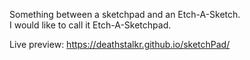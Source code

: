 Something between a sketchpad and an Etch-A-Sketch.  
I would like to call it Etch-A-Sketchpad.  

Live preview: https://deathstalkr.github.io/sketchPad/